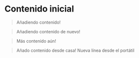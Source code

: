# Contenido inicial

> Añadiendo contenido!

> Añadiendo contenido de nuevo!

> Más contenido aún!

> Añado contenido desde casa!
> Nueva línea desde el portátil